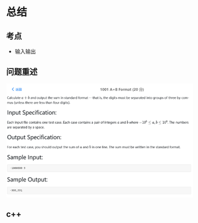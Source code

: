 # 总结

## 考点
+ 输入输出

## 问题重述
![](https://raw.githubusercontent.com/ednow/cloudimg/main/githubio/20210628134623.png)

## c++
